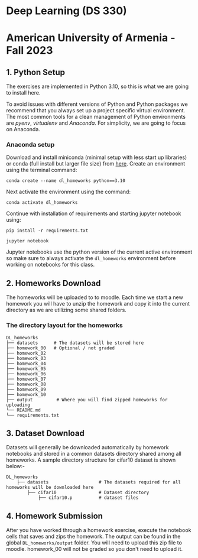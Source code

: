 # Deep Learning (DS 330)
# American University of Armenia - Fall 2023

## 1. Python Setup

The exercises are implemented in Python 3.10, so this is what we are going to install here.

To avoid issues with different versions of Python and Python packages we recommend that you always set up a project specific virtual environment. The most common tools for a clean management of Python environments are *pyenv*, *virtualenv* and *Anaconda*. For simplicity, we are going to focus on Anaconda.

### Anaconda setup
Download and install miniconda (minimal setup with less start up libraries) or conda (full install but larger file size) from [here](https://www.anaconda.com/products/distribution#Downloads). Create an environment using the terminal command:

`conda create --name dl_homeworks python==3.10`

Next activate the environment using the command:

`conda activate dl_homeworks`

Continue with installation of requirements and starting jupyter notebook using:

`pip install -r requirements.txt` 

`jupyter notebook`

Jupyter notebooks use the python version of the current active environment so make sure to always activate the `dl_homeworks` environment before working on notebooks for this class.

## 2. Homeworks Download

The homeworks will be uploaded to to moodle. Each time we start a new homework you will have to unzip the homework and copy it into the current directory as we are utilizing some shared folders.

### The directory layout for the homeworks

    DL_homeworks
    ├── datasets      # The datasets will be stored here
    ├── homework_00   # Optional / not graded                     
    ├── homework_02                    
    ├── homework_03                    
    ├── homework_04
    ├── homework_05
    ├── homework_06
    ├── homework_07                              
    ├── homework_08
    ├── homework_09
    ├── homework_10
    ├── output         # Where you will find zipped homeworks for uploading
    └── README.md
    └── requirements.txt


## 3. Dataset Download

Datasets will generally be downloaded automatically by homework notebooks and stored in a common datasets directory shared among all homeworks. A sample directory structure for cifar10 dataset is shown below:-

    DL_homeworks
        ├── datasets                   # The datasets required for all homeworks will be downloaded here
            ├── cifar10                # Dataset directory
                ├── cifar10.p          # dataset files 

## 4. Homework Submission
After you have worked through a homework exercise, execute the notebook cells that saves and zips the homework. The output can be found in the global `DL_homeworks/output` folder. You will need to upload this zip file to moodle. homework_00 will not be graded so you don't need to upload it.
